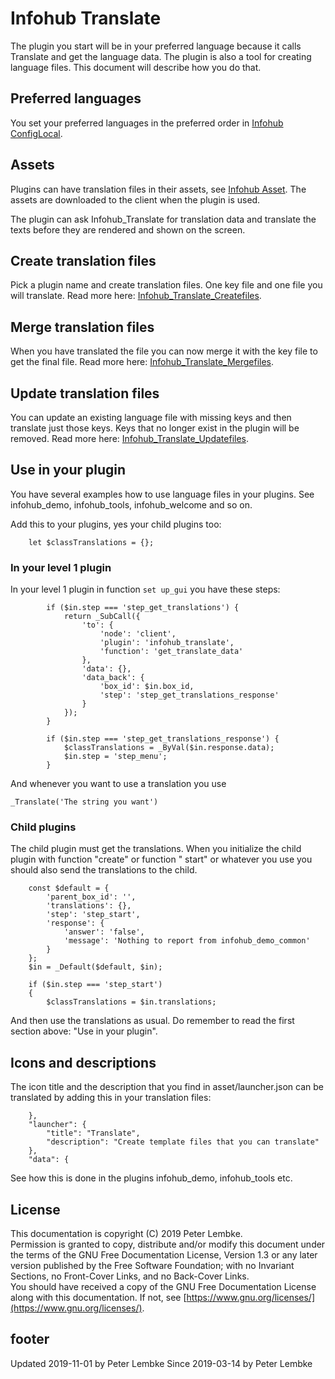 # Infohub Translate

The plugin you start will be in your preferred language because it calls Translate and get the language data. The plugin
is also a tool for creating language files. This document will describe how you do that.

## Preferred languages

You set your preferred languages in the preferred order in [Infohub ConfigLocal](plugin,infohub_configlocal).

## Assets

Plugins can have translation files in their assets, see [Infohub Asset](plugin,infohub_asset). The assets are downloaded
to the client when the plugin is used.

The plugin can ask Infohub_Translate for translation data and translate the texts before they are rendered and shown on
the screen.

## Create translation files

Pick a plugin name and create translation files. One key file and one file you will translate. Read more
here: [Infohub_Translate_Createfiles](plugin,infohub_translate_createfiles).

## Merge translation files

When you have translated the file you can now merge it with the key file to get the final file. Read more
here: [Infohub_Translate_Mergefiles](plugin,infohub_translate_mergefiles).

## Update translation files

You can update an existing language file with missing keys and then translate just those keys. Keys that no longer exist
in the plugin will be removed. Read more here: [Infohub_Translate_Updatefiles](plugin,infohub_translate_updatefiles).

## Use in your plugin

You have several examples how to use language files in your plugins. See infohub_demo, infohub_tools, infohub_welcome
and so on.

Add this to your plugins, yes your child plugins too:

```
    let $classTranslations = {};
```

### In your level 1 plugin

In your level 1 plugin in function `set up_gui` you have these steps:

```
        if ($in.step === 'step_get_translations') {
            return _SubCall({
                'to': {
                    'node': 'client',
                    'plugin': 'infohub_translate',
                    'function': 'get_translate_data'
                },
                'data': {},
                'data_back': {
                    'box_id': $in.box_id,
                    'step': 'step_get_translations_response'
                }
            });
        }

        if ($in.step === 'step_get_translations_response') {            
            $classTranslations = _ByVal($in.response.data);
            $in.step = 'step_menu';
        }
```

And whenever you want to use a translation you use

```
_Translate('The string you want')
```

### Child plugins

The child plugin must get the translations. When you initialize the child plugin with function "create" or function "
start" or whatever you use you should also send the translations to the child.

```
    const $default = {
        'parent_box_id': '',
        'translations': {},
        'step': 'step_start',
        'response': {
            'answer': 'false',
            'message': 'Nothing to report from infohub_demo_common'
        }
    };
    $in = _Default($default, $in);

    if ($in.step === 'step_start') 
    {
        $classTranslations = $in.translations;
```

And then use the translations as usual. Do remember to read the first section above: "Use in your plugin".

## Icons and descriptions

The icon title and the description that you find in asset/launcher.json can be translated by adding this in your
translation files:

```
    },
    "launcher": {
        "title": "Translate",
        "description": "Create template files that you can translate"
    },
    "data": {
```

See how this is done in the plugins infohub_demo, infohub_tools etc.

## License

This documentation is copyright (C) 2019 Peter Lembke.  
Permission is granted to copy, distribute and/or modify this document under the terms of the GNU Free Documentation
License, Version 1.3 or any later version published by the Free Software Foundation; with no Invariant Sections, no
Front-Cover Links, and no Back-Cover Links.  
You should have received a copy of the GNU Free Documentation License along with this documentation. If not,
see [https://www.gnu.org/licenses/](https://www.gnu.org/licenses/).

## footer

Updated 2019-11-01 by Peter Lembke Since 2019-03-14 by Peter Lembke  
